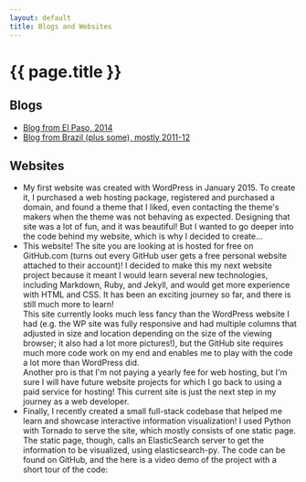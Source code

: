 ```yaml
---
layout: default
title: Blogs and Websites
---
```


# {{ page.title }}

## Blogs

* [Blog from El Paso, 2014](http://jamieinelpaso.tumblr.com)
* [Blog from Brazil (plus some), mostly 2011-12](http://jamiehand.tumblr.com)

## Websites

* My first website was created with WordPress in January 2015. To create it, I
purchased a web hosting package, registered and purchased a domain, and found a
theme that I liked, even contacting the theme's makers when the theme
was not behaving as expected. Designing that site was a lot of fun, and it was
beautiful! But I wanted to go deeper into the code behind my website, which is
why I decided to create...
* This website! The site you are looking at is hosted for free on GitHub.com
(turns out every GitHub user gets a free personal website attached to their
account)! I decided to make this my next website project because it meant
I would learn several new technologies, including Markdown, Ruby, and Jekyll,
and would get more experience with HTML and CSS. It has been an exciting journey
so far, and there is still much more to learn!  
This site currently looks much less fancy than the WordPress website I had (e.g.
the WP site was fully responsive and had multiple columns that adjusted in size
and location depending on the size of the viewing browser; it also had a lot
more pictures!), but the GitHub site
requires much more code work on my end and enables me to play with the code
a lot more than WordPress did.  
Another pro is that I'm not paying a yearly fee for web hosting, but I'm sure
I will have future website projects for which I go back to using a paid service
for hosting! This current site is just the next step in my journey as a
web developer.
* Finally, I recently created a small full-stack codebase that helped me learn
and showcase interactive information visualization! I used Python
with Tornado to serve the site, which mostly consists of one static page. The
static page, though, calls an ElasticSearch server to get the information to
be visualized, using elasticsearch-py. The code can be found on GitHub, and the
here is a video demo of the project with a short tour of the code:

